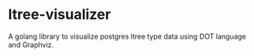 # ltree-visualizer
A golang library to visualize postgres ltree type data using DOT language and Graphviz.
